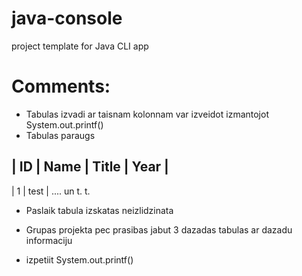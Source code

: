 # java-console
project template for Java CLI app


# Comments:
- Tabulas izvadi ar taisnam kolonnam var izveidot izmantojot System.out.printf()
- Tabulas paraugs

| ID | Name | Title | Year |
----------------------------
| 1  | test | .... un t. t.

 - Paslaik tabula izskatas neizlidzinata
 - Grupas projekta pec prasibas jabut 3 dazadas tabulas ar dazadu informaciju

 - izpetiit System.out.printf()